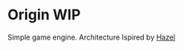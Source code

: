 # Origin WIP
Simple game engine.
Architecture Ispired by [Hazel](https://github.com/TheCherno/Hazel)
